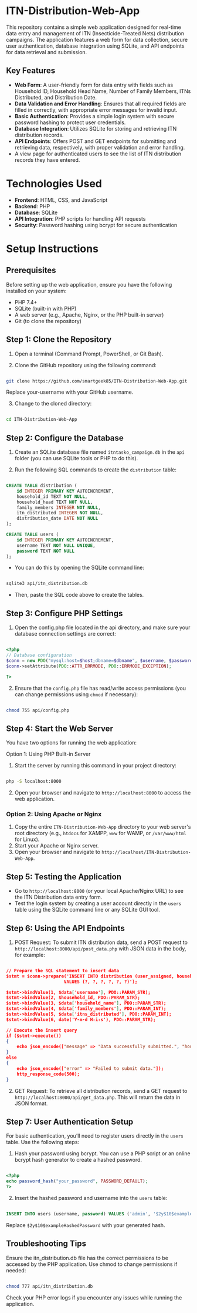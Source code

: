 # ITN-Distribution-Web-App
This repository contains a simple web application designed for real-time data entry and management of ITN (Insecticide-Treated Nets) distribution campaigns. The application features a web form for data collection, secure user authentication, database integration using SQLite, and API endpoints for data retrieval and submission.

## Key Features

- **Web Form**: A user-friendly form for data entry with fields such as Household ID, Household Head Name, Number of Family Members, ITNs Distributed, and Distribution Date.
- **Data Validation and Error Handling**: Ensures that all required fields are filled in correctly, with appropriate error messages for invalid input.
- **Basic Authentication**: Provides a simple login system with secure password hashing to protect user credentials.
- **Database Integration**: Utilizes SQLite for storing and retrieving ITN distribution records.
- **API Endpoints**: Offers POST and GET endpoints for submitting and retrieving data, respectively, with proper validation and error handling.
- A view page for authenticated users to see the list of ITN distribution records they have entered.

# Technologies Used

- **Frontend**: HTML, CSS, and JavaScript
- **Backend**: PHP
- **Database**: SQLite
- **API Integration**: PHP scripts for handling API requests
- **Security**: Password hashing using bcrypt for secure authentication


# Setup Instructions
## Prerequisites
Before setting up the web application, ensure you have the following installed on your system:

- PHP 7.4+
- SQLite (built-in with PHP)
- A web server (e.g., Apache, Nginx, or the PHP built-in server)
- Git (to clone the repository)

## Step 1: Clone the Repository
1. Open a terminal (Command Prompt, PowerShell, or Git Bash).

2. Clone the GitHub repository using the following command:

```bash

git clone https://github.com/smartgeek85/ITN-Distribution-Web-App.git
```
Replace your-username with your GitHub username.

3. Change to the cloned directory:

```bash

cd ITN-Distribution-Web-App
```
## Step 2: Configure the Database
1. Create an SQLite database file named ``itntasko_campaign.db`` in the ``api`` folder (you can use SQLite tools or PHP to do this).

2. Run the following SQL commands to create the ``distribution`` table:

```sql

CREATE TABLE distribution (
    id INTEGER PRIMARY KEY AUTOINCREMENT,
    household_id TEXT NOT NULL,
    household_head TEXT NOT NULL,
    family_members INTEGER NOT NULL,
    itn_distributed INTEGER NOT NULL,
    distribution_date DATE NOT NULL
);

CREATE TABLE users (
    id INTEGER PRIMARY KEY AUTOINCREMENT,
    username TEXT NOT NULL UNIQUE,
    password TEXT NOT NULL
);
```
- You can do this by opening the SQLite command line:
```bash

sqlite3 api/itn_distribution.db
```
- Then, paste the SQL code above to create the tables.
## Step 3: Configure PHP Settings
1. Open the config.php file located in the api directory, and make sure your database connection settings are correct:

```php

<?php
// Database configuration
$conn = new PDO("mysql:host=$host;dbname=$dbname", $username, $password);
$conn->setAttribute(PDO::ATTR_ERRMODE, PDO::ERRMODE_EXCEPTION);

?>
```
2. Ensure that the ``config.php`` file has read/write access permissions (you can change permissions using ``chmod`` if necessary):

```bash

chmod 755 api/config.php
```
## Step 4: Start the Web Server
You have two options for running the web application:

Option 1: Using PHP Built-in Server
1. Start the server by running this command in your project directory:

```bash

php -S localhost:8000
```
2. Open your browser and navigate to ```http://localhost:8000``` to access the web application.
### Option 2: Using Apache or Nginx
1. Copy the entire ``ITN-Distribution-Web-App`` directory to your web server's root directory (e.g., ``htdocs`` for XAMPP, ``www`` for WAMP, or ``/var/www/html`` for Linux).
2. Start your Apache or Nginx server.
3. Open your browser and navigate to ``http://localhost/ITN-Distribution-Web-App``.
## Step 5: Testing the Application
- Go to ``http://localhost:8000`` (or your local Apache/Nginx URL) to see the ITN Distribution data entry form.
- Test the login system by creating a user account directly in the ``users`` table using the SQLite command line or any SQLite GUI tool.
## Step 6: Using the API Endpoints
1. POST Request: To submit ITN distribution data, send a POST request to ``http://localhost:8000/api/post_data.php`` with JSON data in the body, for example:

```json

// Prepare the SQL statement to insert data
$stmt = $conn->prepare('INSERT INTO distribution (user_assigned, household_id, household_name, family_members, itns_distributed, distribution_date) 
                      VALUES (?, ?, ?, ?, ?, ?)');

$stmt->bindValue(1, $data['username'], PDO::PARAM_STR);
$stmt->bindValue(2, $household_id, PDO::PARAM_STR);
$stmt->bindValue(3, $data['household_name'], PDO::PARAM_STR);
$stmt->bindValue(4, $data['family_members'], PDO::PARAM_INT);
$stmt->bindValue(5, $data['itns_distributed'], PDO::PARAM_INT);
$stmt->bindValue(6, date('Y-m-d H:i:s'), PDO::PARAM_STR);

// Execute the insert query
if ($stmt->execute()) 
{
    echo json_encode(["message" => "Data successfully submitted.", "household_id" => $household_id]);
}
else 
{
    echo json_encode(["error" => "Failed to submit data."]);
    http_response_code(500);
}

```
2. GET Request: To retrieve all distribution records, send a GET request to ``http://localhost:8000/api/get_data.php``. This will return the data in JSON format.



## Step 7: User Authentication Setup
For basic authentication, you’ll need to register users directly in the ``users`` table. Use the following steps:

1. Hash your password using bcrypt. You can use a PHP script or an online bcrypt hash generator to create a hashed password.
```php

<?php
echo password_hash("your_password", PASSWORD_DEFAULT);
?>
```
2. Insert the hashed password and username into the ``users`` table:

```sql

INSERT INTO users (username, password) VALUES ('admin', '$2y$10$exampleHashedPassword');
```
Replace ``$2y$10$exampleHashedPassword`` with your generated hash.

## Troubleshooting Tips
Ensure the itn_distribution.db file has the correct permissions to be accessed by the PHP application. Use chmod to change permissions if needed:
```bash

chmod 777 api/itn_distribution.db
```
Check your PHP error logs if you encounter any issues while running the application.
